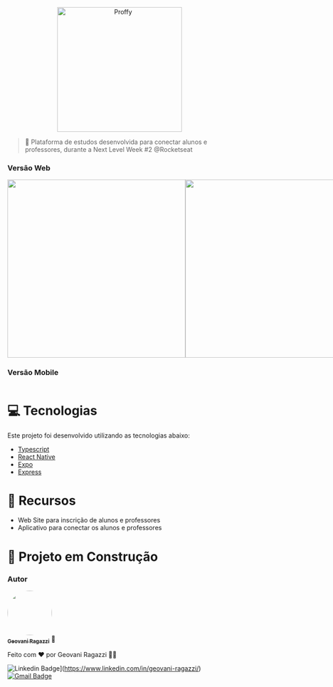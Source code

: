 <p align="center">
   <img src="https://github.com/geovanirp13/Proffy/blob/master/.github/logo.png" alt="Proffy" width="280"/>
</p>

> :rocket: Plataforma de estudos desenvolvida para conectar alunos e professores, durante a Next Level Week #2 @Rocketseat

### Versão Web
<div style="display: flex; flex-direction: 'row'; align-items: 'center';">
   <img src="https://github.com/geovanirp13/Proffy/blob/master/.github/web-landing.png" width="400px">
   <img src="https://github.com/geovanirp13/Proffy/blob/master/.github/web-list.png" width="400px">
</div>

### Versão Mobile
<div style="display: flex; flex-direction: 'row'; align-items: 'center';">
</div>

# :computer: Tecnologias
Este projeto foi desenvolvido utilizando as tecnologias abaixo:
<ul>
  <li><a href="https://www.typescriptlang.org/">Typescript</a></li>
  <li><a href="https://reactnative.dev/">React Native</a></li>
  <li><a href="https://expo.io/">Expo</a></li>
  <li><a href="https://expressjs.com/en/api.html#express">Express</a></li>
</ul>

# :rocket: Recursos

* Web Site para inscrição de alunos e professores
* Aplicativo para conectar os alunos e professores

# :construction_worker: Projeto em Construção

### Autor
<a href="https://github.com/geovanirp13">
 <img style="border-radius: 50%;" src="https://avatars0.githubusercontent.com/u/51387764?s=460&u=d253e2ec786bb2cbd0e3a2ab3b52ba30a5e79e99&v=4" width="100px;" alt=""/>
 <br />
 <sub><b>Geovani Ragazzi</b></sub></a> <a>🚀</a>


Feito com ❤️ por Geovani Ragazzi 👋🏽 

![Linkedin Badge](https://img.shields.io/badge/-Geovani-blue?style=flat-square&logo=Linkedin&logoColor=white&link=https://www.linkedin.com/in/geovani-ragazzi/)](https://www.linkedin.com/in/geovani-ragazzi/) 
[![Gmail Badge](https://img.shields.io/badge/-geovani.ragazzi13@gmail.com-c14438?style=flat-square&logo=Gmail&logoColor=white&link=mailto:geovani.ragazzi13@gmail.com)](mailto:geovani.ragazzi13@gmail.com)